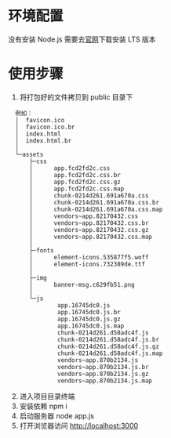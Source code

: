 # 环境配置
  没有安装 Node.js 需要去[官网](https://nodejs.org/en/)下载安装 LTS 版本

# 使用步骤

  1. 将打包好的文件拷贝到 public 目录下
```
  例如：
  │  favicon.ico
  │  favicon.ico.br
  │  index.html
  │  index.html.br
  │
  └─assets
      ├─css
      │      app.fcd2fd2c.css
      │      app.fcd2fd2c.css.br
      │      app.fcd2fd2c.css.gz
      │      app.fcd2fd2c.css.map
      │      chunk-0214d261.691a670a.css
      │      chunk-0214d261.691a670a.css.br
      │      chunk-0214d261.691a670a.css.map
      │      vendors~app.82170432.css
      │      vendors~app.82170432.css.br
      │      vendors~app.82170432.css.gz
      │      vendors~app.82170432.css.map
      │
      ├─fonts
      │      element-icons.535877f5.woff
      │      element-icons.732389de.ttf
      │
      ├─img
      │      banner-msg.c629fb51.png
      │
      └─js
              app.16745dc0.js
              app.16745dc0.js.br
              app.16745dc0.js.gz
              app.16745dc0.js.map
              chunk-0214d261.d58adc4f.js
              chunk-0214d261.d58adc4f.js.br
              chunk-0214d261.d58adc4f.js.gz
              chunk-0214d261.d58adc4f.js.map
              vendors~app.870b2134.js
              vendors~app.870b2134.js.br
              vendors~app.870b2134.js.gz
              vendors~app.870b2134.js.map
```

  2. 进入项目目录终端
  3. 安装依赖 npm i
  4. 启动服务器 node app.js
  5. 打开浏览器访问 [http://localhost:3000](http://localhost:3000)